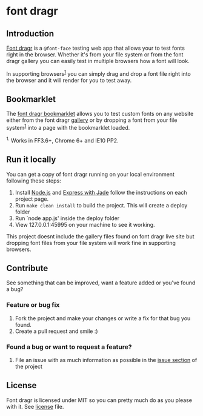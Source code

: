 # font dragr

## Introduction

[Font dragr](http://dev.fontdragr.com/) is a `@font-face` testing web app that allows your to test fonts right in the browser. Whether it's from your file system or from the font dragr gallery you can easily test in multiple browsers how a font will look.

In supporting browsers<sup><a href="#sup1">1</a></sup> you can simply drag and drop a font file right into the browser and it will render for you to test away.

## Bookmarklet

The <a href="javascript:(function(d){var%20s=d.createElement('script'),h=d.head||d.getElementsByTagName('head')[0];s.src='http://fontdragr.com/bookmarklet/fd-script.js';h.appendChild(s);})(document);">font dragr bookmarklet</a> allows you to test custom fonts on any website either from the font dragr [gallery](http://dev.fontdragr.com/gallery) or by dropping a font from your file system<sup><a href="#sup1">1</a></sup> into a page with the bookmarklet loaded.

<sup name="sup1">1.</sup> Works in FF3.6+, Chrome 6+ and IE10 PP2.

## Run it locally

You can get a copy of font dragr running on your local environment following these steps:

1. Install [Node.js](https://github.com/joyent/node) and [Express with Jade](https://github.com/visionmedia/express) follow the instructions on each project page.
2. Run `make clean install` to build the project. This will create a deploy folder
3. Run `node app.js' inside the deploy folder
4. View 127.0.0.1:45995 on your machine to see it working.

This project doesnt include the gallery files found on font dragr live site but dropping font files from your file system will work fine in supporting browsers.

## Contribute

See something that can be improved, want a feature added or you've found a bug?

### Feature or bug fix

1. Fork the project and make your changes or write a fix for that bug you found.
2. Create a pull request and smile :)

### Found a bug or want to request a feature?

1. File an issue with as much information as possible in the [issue section](issues) of the project

## License

Font dragr is licensed under MIT so you can pretty much do as you please with it. See [license](http://fontdragr.com/license.txt) file.
